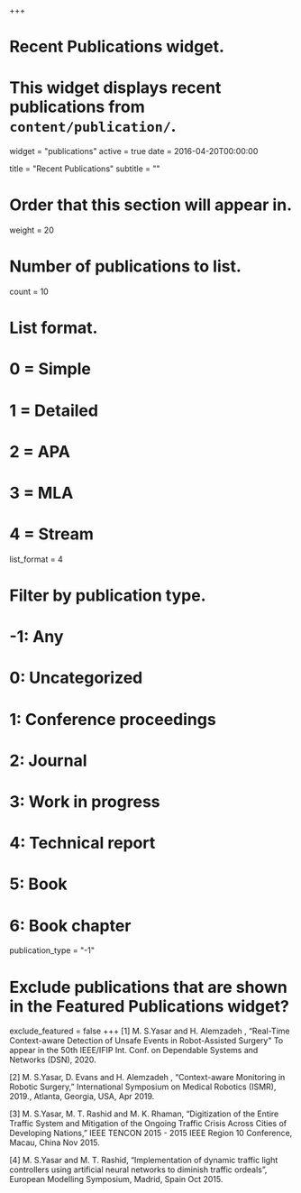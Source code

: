 +++
# Recent Publications widget.
# This widget displays recent publications from `content/publication/`.
widget = "publications"
active = true
date = 2016-04-20T00:00:00

title = "Recent Publications"
subtitle = ""

# Order that this section will appear in.
weight = 20

# Number of publications to list.
count = 10

# List format.
#   0 = Simple
#   1 = Detailed
#   2 = APA
#   3 = MLA
#   4 = Stream
list_format = 4

# Filter by publication type.
# -1: Any
#  0: Uncategorized
#  1: Conference proceedings
#  2: Journal
#  3: Work in progress
#  4: Technical report
#  5: Book
#  6: Book chapter
publication_type = "-1"

# Exclude publications that are shown in the Featured Publications widget?
exclude_featured = false
+++
[1] M. S.Yasar and H. Alemzadeh , “Real-Time Context-aware Detection of Unsafe Events in Robot-Assisted Surgery" To appear in the 50th IEEE/IFIP Int. Conf. on Dependable Systems and Networks (DSN), 2020. <br />

[2] M. S.Yasar, D. Evans and H. Alemzadeh , “Context-aware Monitoring in Robotic Surgery,”  International Symposium on Medical Robotics (ISMR), 2019., Atlanta, Georgia, USA, Apr 2019. <br />

[3] M. S.Yasar, M. T. Rashid and M. K. Rhaman, “Digitization of the Entire Traffic System and Mitigation of the Ongoing Traffic Crisis Across Cities of Developing Nations,” IEEE TENCON 2015 - 2015 IEEE Region 10 Conference, Macau, China Nov 2015. <br />

[4] M. S.Yasar and M. T. Rashid, “Implementation of dynamic traffic light controllers using artificial neural networks to diminish traffic ordeals”, European Modelling Symposium, Madrid, Spain Oct 2015. <br />
